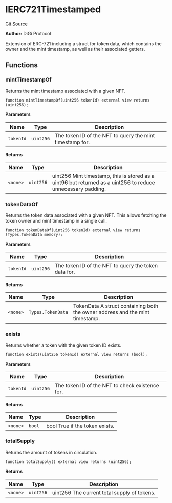 # IERC721Timestamped
[Git Source](https://github.com/digiv3rse/protocol-contracts/blob/78826068117a4eb9f5d01837d2d88deb72b92ea0/contracts/interfaces/IERC721Timestamped.sol)

**Author:**
DiGi Protocol

Extension of ERC-721 including a struct for token data, which contains the owner and the mint timestamp, as
well as their associated getters.


## Functions
### mintTimestampOf

Returns the mint timestamp associated with a given NFT.


```solidity
function mintTimestampOf(uint256 tokenId) external view returns (uint256);
```
**Parameters**

|Name|Type|Description|
|----|----|-----------|
|`tokenId`|`uint256`|The token ID of the NFT to query the mint timestamp for.|

**Returns**

|Name|Type|Description|
|----|----|-----------|
|`<none>`|`uint256`|uint256 Mint timestamp, this is stored as a uint96 but returned as a uint256 to reduce unnecessary padding.|


### tokenDataOf

Returns the token data associated with a given NFT. This allows fetching the token owner and
mint timestamp in a single call.


```solidity
function tokenDataOf(uint256 tokenId) external view returns (Types.TokenData memory);
```
**Parameters**

|Name|Type|Description|
|----|----|-----------|
|`tokenId`|`uint256`|The token ID of the NFT to query the token data for.|

**Returns**

|Name|Type|Description|
|----|----|-----------|
|`<none>`|`Types.TokenData`|TokenData A struct containing both the owner address and the mint timestamp.|


### exists

Returns whether a token with the given token ID exists.


```solidity
function exists(uint256 tokenId) external view returns (bool);
```
**Parameters**

|Name|Type|Description|
|----|----|-----------|
|`tokenId`|`uint256`|The token ID of the NFT to check existence for.|

**Returns**

|Name|Type|Description|
|----|----|-----------|
|`<none>`|`bool`|bool True if the token exists.|


### totalSupply

Returns the amount of tokens in circulation.


```solidity
function totalSupply() external view returns (uint256);
```
**Returns**

|Name|Type|Description|
|----|----|-----------|
|`<none>`|`uint256`|uint256 The current total supply of tokens.|


